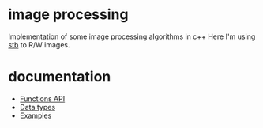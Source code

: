 # image processing
Implementation of some image processing algorithms in c++
Here I'm using [stb](https://github.com/nothings/stb) to R/W images.

# documentation

* [Functions API](/image%20processing/doc/Function%API)
* [Data types](/image%20processing/doc/Data%types)
* [Examples](/image%20processing/doc/Examples)    

